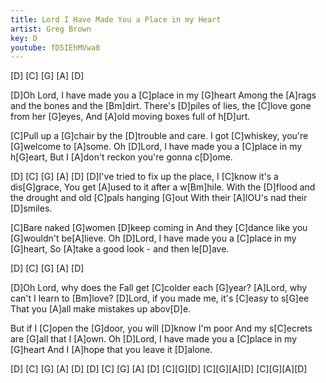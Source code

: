 ```yaml
---
title: Lord I Have Made You a Place in my Heart
artist: Greg Brown
key: D
youtube: fD5IEhMVwa8
---
```


[D] [C] [G] [A] [D] 

[D]Oh Lord, I have made you a [C]place in my [G]heart
Among the [A]rags and the bones and the [Bm]dirt.
There's [D]piles of lies, the [C]love gone from her [G]eyes,
And [A]old moving boxes full of h[D]urt.

[C]Pull up a [G]chair by the [D]trouble and care.
I got [C]whiskey, you're [G]welcome to [A]some.
Oh [D]Lord, I have made you a [C]place in my h[G]eart,
But I [A]don't reckon you're gonna c[D]ome.

[D] [C] [G] [A] [D] 
[D]I've tried to fix up the place, I [C]know it's a dis[G]grace,
You get [A]used to it after a w[Bm]hile.
With the [D]flood and the drought and old [C]pals hanging [G]out
With their [A]IOU's nad their [D]smiles.

[C]Bare naked [G]women [D]keep coming in
And they [C]dance like you [G]wouldn't be[A]lieve.
Oh [D]Lord, I have made you a [C]place in my [G]heart,
So [A]take a good look - and then le[D]ave.

[D] [C] [G] [A] [D] 

[D]Oh Lord, why does the Fall get [C]colder each [G]year?
[A]Lord, why can't I learn to [Bm]love?
[D]Lord, if you made me, it's [C]easy to s[G]ee
That you [A]all make mistakes up abov[D]e.

But if I [C]open the [G]door, you will [D]know I'm poor
And my s[C]ecrets are [G]all that I [A]own.
Oh [D]Lord, I have made you a [C]place in my [G]heart
And I [A]hope that you leave it [D]alone.

[D] [C] [G] [A] [D]
[D] [C] [G] [A] [D]
[C][G][D]
[C][G][A][D]
[C][G][A][D]
